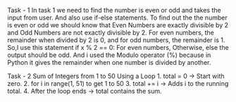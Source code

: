 Task - 1
In task 1 we need to find the number is even or odd and takes the input from user. And also use if-else statements.
To find out the the number is even or odd we should know that Even Numbers are exactly divisible by 2 and Odd Numbers are not exactly divisible by 2. 
For even numbers, the remainder when divided by 2 is 0, and for odd numbers, the remainder is 1.
So,I use this statement if x % 2 == 0: For even numbers, Otherwise, else the output should be odd. And i used the Modulo operator (%) because in Python it gives the remainder when one number is divided by another.

Task - 2
Sum of Integers from 1 to 50 Using a Loop
	1.	total = 0 → Start with zero.
	2.	for i in range(1, 51) to get 1 to 50 
	3.	total += i → Adds i to the running total.
	4.	After the loop ends → total contains the sum.
